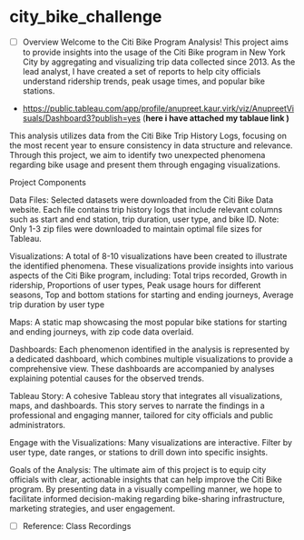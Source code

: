 # city_bike_challenge

* [ ] Overview
  Welcome to the Citi Bike Program Analysis! This project aims to provide insights into the usage of the Citi Bike program in New York City by aggregating and visualizing trip data collected since 2013. As the lead analyst, I have created a set of reports to help city officials understand ridership trends, peak usage times, and popular bike stations.
* https://public.tableau.com/app/profile/anupreet.kaur.virk/viz/AnupreetVisuals/Dashboard3?publish=yes  (**here i have attached my tablaue link )**

This analysis utilizes data from the Citi Bike Trip History Logs, focusing on the most recent year to ensure consistency in data structure and relevance. Through this project, we aim to identify two unexpected phenomena regarding bike usage and present them through engaging visualizations.

Project Components

Data Files: Selected datasets were downloaded from the Citi Bike Data website. Each file contains trip history logs that include relevant columns such as start and end station, trip duration, user type, and bike ID.
Note: Only 1-3 zip files were downloaded to maintain optimal file sizes for Tableau.

Visualizations: A total of 8-10 visualizations have been created to illustrate the identified phenomena. These visualizations provide insights into various aspects of the Citi Bike program, including: Total trips recorded,  Growth in ridership, Proportions of user types, Peak usage hours for different seasons, Top and bottom stations for starting and ending journeys, Average trip duration by user type

Maps: A static map showcasing the most popular bike stations for starting and ending journeys, with zip code data overlaid.

Dashboards: Each phenomenon identified in the analysis is represented by a dedicated dashboard, which combines multiple visualizations to provide a comprehensive view. These dashboards are accompanied by analyses explaining potential causes for the observed trends.

Tableau Story: A cohesive Tableau story that integrates all visualizations, maps, and dashboards. This story serves to narrate the findings in a professional and engaging manner, tailored for city officials and public administrators.

Engage with the Visualizations: Many visualizations are interactive. Filter by user type, date ranges, or stations to drill down into specific insights.

Goals of the Analysis: The ultimate aim of this project is to equip city officials with clear, actionable insights that can help improve the Citi Bike program. By presenting data in a visually compelling manner, we hope to facilitate informed decision-making regarding bike-sharing infrastructure, marketing strategies, and user engagement.

* [ ] Reference:  Class Recordings
